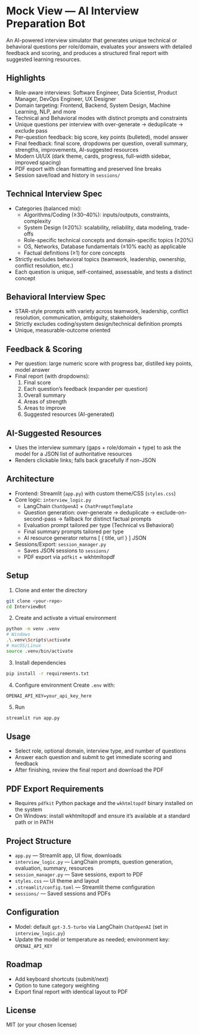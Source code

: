 # Mock View — AI Interview Preparation Bot

An AI-powered interview simulator that generates unique technical or behavioral questions per role/domain, evaluates your answers with detailed feedback and scoring, and produces a structured final report with suggested learning resources.

## Highlights

- Role-aware interviews: Software Engineer, Data Scientist, Product Manager, DevOps Engineer, UX Designer
- Domain targeting: Frontend, Backend, System Design, Machine Learning, NLP, and more
- Technical and Behavioral modes with distinct prompts and constraints
- Unique questions per interview with over-generate → deduplicate → exclude pass
- Per-question feedback: big score, key points (bulleted), model answer
- Final feedback: final score, dropdowns per question, overall summary, strengths, improvements, AI-suggested resources
- Modern UI/UX (dark theme, cards, progress, full-width sidebar, improved spacing)
- PDF export with clean formatting and preserved line breaks
- Session save/load and history in `sessions/`

## Technical Interview Spec

- Categories (balanced mix):
  - Algorithms/Coding (≥30–40%): inputs/outputs, constraints, complexity
  - System Design (≥20%): scalability, reliability, data modeling, trade-offs
  - Role-specific technical concepts and domain-specific topics (≥20%)
  - OS, Networks, Database fundamentals (≥10% each) as applicable
  - Factual definitions (≥1) for core concepts
- Strictly excludes behavioral topics (teamwork, leadership, ownership, conflict resolution, etc.)
- Each question is unique, self-contained, assessable, and tests a distinct concept

## Behavioral Interview Spec

- STAR-style prompts with variety across teamwork, leadership, conflict resolution, communication, ambiguity, stakeholders
- Strictly excludes coding/system design/technical definition prompts
- Unique, measurable-outcome oriented

## Feedback & Scoring

- Per question: large numeric score with progress bar, distilled key points, model answer
- Final report (with dropdowns):
  1. Final score
  2. Each question’s feedback (expander per question)
  3. Overall summary
  4. Areas of strength
  5. Areas to improve
  6. Suggested resources (AI-generated)

## AI-Suggested Resources

- Uses the interview summary (gaps + role/domain + type) to ask the model for a JSON list of authoritative resources
- Renders clickable links; falls back gracefully if non-JSON

## Architecture

- Frontend: Streamlit (`app.py`) with custom theme/CSS (`styles.css`)
- Core logic: `interview_logic.py`
  - LangChain `ChatOpenAI` + `ChatPromptTemplate`
  - Question generation: over-generate → deduplicate → exclude-on-second-pass → fallback for distinct factual prompts
  - Evaluation prompt tailored per type (Technical vs Behavioral)
  - Final summary prompts tailored per type
  - AI resource generator returns [ { title, url } ] JSON
- Sessions/Export: `session_manager.py`
  - Saves JSON sessions to `sessions/`
  - PDF export via `pdfkit` + wkhtmltopdf

## Setup

1. Clone and enter the directory
```bash
git clone <your-repo>
cd InterviewBot
```
2. Create and activate a virtual environment
```bash
python -m venv .venv
# Windows
.\.venv\Scripts\activate
# macOS/Linux
source .venv/bin/activate
```
3. Install dependencies
```bash
pip install -r requirements.txt
```
4. Configure environment
Create `.env` with:
```
OPENAI_API_KEY=your_api_key_here
```
5. Run
```bash
streamlit run app.py
```

## Usage

- Select role, optional domain, interview type, and number of questions
- Answer each question and submit to get immediate scoring and feedback
- After finishing, review the final report and download the PDF

## PDF Export Requirements

- Requires `pdfkit` Python package and the `wkhtmltopdf` binary installed on the system
- On Windows: install wkhtmltopdf and ensure it’s available at a standard path or in PATH

## Project Structure

- `app.py` — Streamlit app, UI flow, downloads
- `interview_logic.py` — LangChain prompts, question generation, evaluation, summary, resources
- `session_manager.py` — Save sessions, export to PDF
- `styles.css` — UI theme and layout
- `.streamlit/config.toml` — Streamlit theme configuration
- `sessions/` — Saved sessions and PDFs

## Configuration

- Model: default `gpt-3.5-turbo` via LangChain `ChatOpenAI` (set in `interview_logic.py`)
- Update the model or temperature as needed; environment key: `OPENAI_API_KEY`

## Roadmap

- Add keyboard shortcuts (submit/next)
- Option to tune category weighting
- Export final report with identical layout to PDF

## License

MIT (or your chosen license)
